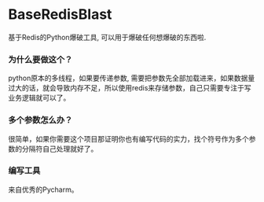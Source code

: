 # BaseRedisBlast
基于Redis的Python爆破工具, 可以用于爆破任何想爆破的东西啦.

### 为什么要做这个？
python原本的多线程，如果要传递参数, 需要把参数先全部加载进来，如果数据量过大的话，就会导致内存不足，所以使用redis来存储参数，自己只需要专注于写业务逻辑就可以了。

### 多个参数怎么办？
很简单，如果你需要这个项目那证明你也有编写代码的实力，找个符号作为多个参数的分隔符自己处理就好了。

### 编写工具
来自优秀的Pycharm。